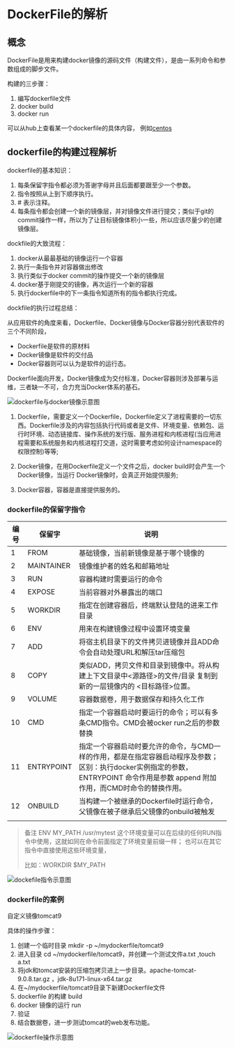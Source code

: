 # DockerFile的解析

## 概念

DockerFile是用来构建docker镜像的源码文件（构建文件），是由一系列命令和参数组成的脚步文件。

构建的三步骤：

1. 编写dockerfile文件
2. docker build
3. docker run

可以从hub上查看某一个dockerfile的具体内容，
例如[centos](https://hub.docker.com/_/centos/)

## dockerfile的构建过程解析

dockerfile的基本知识：

1. 每条保留字指令都必须为答谢字母并且后面都要跟至少一个参数。
2. 指令按照从上到下顺序执行。
3. \# 表示注释。
4. 每条指令都会创建一个新的镜像层，并对镜像文件进行提交；类似于git的commit操作一样，所以为了让目标镜像体积小一些，所以应该尽量少的创建镜像层。

dockfile的大致流程：

1. docker从最最基础的镜像运行一个容器
2. 执行一条指令并对容器做出修改
3. 执行类似于docker commit的操作提交一个新的镜像层
4. docker基于刚提交的镜像，再次运行一个新的容器
5. 执行dockerfile中的下一条指令知道所有的指令都执行完成。

dockfile的执行过程总结：

从应用软件的角度来看，Dockerfile、Docker镜像与Docker容器分别代表软件的三个不同阶段，

* Dockerfile是软件的原材料
* Docker镜像是软件的交付品
* Docker容器则可以认为是软件的运行态。

Dockerfile面向开发，Docker镜像成为交付标准，Docker容器则涉及部署与运维，三者缺一不可，合力充当Docker体系的基石。

![dockerfile与docker镜像示意图](/images/docker8.png)

1. Dockerfile，需要定义一个Dockerfile，Dockerfile定义了进程需要的一切东西。Dockerfile涉及的内容包括执行代码或者是文件、环境变量、依赖包、运行时环境、动态链接库、操作系统的发行版、服务进程和内核进程(当应用进程需要和系统服务和内核进程打交道，这时需要考虑如何设计namespace的权限控制)等等;

2. Docker镜像，在用Dockerfile定义一个文件之后，docker build时会产生一个Docker镜像，当运行 Docker镜像时，会真正开始提供服务;

3. Docker容器，容器是直接提供服务的。

### dockerfile的保留字指令



| 编号 | 保留字     | 说明                                                         |
| ---- | ---------- | ------------------------------------------------------------ |
| 1    | FROM       | 基础镜像，当前新镜像是基于哪个镜像的                         |
| 2    | MAINTAINER | 镜像维护者的姓名和邮箱地址                                   |
| 3    | RUN        | 容器构建时需要运行的命令                                     |
| 4    | EXPOSE     | 当前容器对外暴露出的端口                                     |
| 5    | WORKDIR    | 指定在创建容器后，终端默认登陆的进来工作目录                 |
| 6    | ENV        | 用来在构建镜像过程中设置环境变量                             |
| 7    | ADD        | 将宿主机目录下的文件拷贝进镜像并且ADD命令会自动处理URL和解压tar压缩包 |
| 8    | COPY       | 类似ADD，拷贝文件和目录到镜像中。将从构建上下文目录中<源路径>的文件/目录 复制到 新的一层镜像内的 <目标路径>位置。 |
| 9    | VOLUME     | 容器数据卷，用于数据保存和持久化工作                         |
| 10   | CMD        | 指定一个容器启动时要运行的命令；可以有多条CMD指令。CMD会被ocker run之后的参数替换 |
| 11   | ENTRYPOINT | 指定一个容器启动时要允许的命令，与CMD一样的作用，都是在指定容器启动程序及参数；区别：执行docker实例指定的参数，ENTRYPOINT 命令作用是参数 append 附加作用，而CMD时命令的替换作用。 |
| 12   | ONBUILD    | 当构建一个被继承的Dockerfile时运行命令，父镜像在被子继承后父镜像的onbuild被触发 |
|      |            |                                                              |

>备注
>ENV MY_PATH /usr/mytest
这个环境变量可以在后续的任何RUN指令中使用，这就如同在命令前面指定了环境变量前缀一样；
也可以在其它指令中直接使用这些环境变量，
>
>比如：WORKDIR $MY_PATH

![dockefile指令示意图](/images/docker9.png)


### dockerfile的案例

自定义镜像tomcat9

具体的操作步骤：

1. 创建一个临时目录 mkdir -p ~/mydockerfile/tomcat9
2. 进入目录 cd ~/mydockerfile/tomcat9，并创建一个测试文件a.txt ,touch a.txt
3. 将jdk和tomcat安装的压缩包拷贝进上一步目录。apache-tomcat-9.0.8.tar.gz ，jdk-8u171-linux-x64.tar.gz
4. 在~/mydockerfile/tomcat9目录下新建Dockerfile文件
5. dockerfile 的构建 build
6. docker 镜像的运行 run
7. 验证
8. 结合数据卷，进一步测试tomcat的web发布功能。

![dockerfile操作示意图](/images/docker10.png)